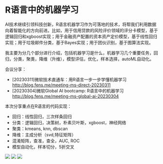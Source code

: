 # R语言中的机器学习

AI技术继续引领科技创新，R语言机器学习作为可落地的技术，将帮我们利用数据向着智能化的方向前进。比如，用于信用贷款的风险评价领域的评分卡模型，基于逻辑回归和xgboost实现；用于金融资产配置的资本资产定价模型，基于线性回归实现；用于垃圾邮件分类，基于Bayes实现；用于团伙识别，基于图算法实现。

我主要为分几个部分进行介绍，包括机器学习是什么，机器学习几个重要任务，回归，分类，聚类，降维（升维），模型评估，优化，样本选择，autoML自动化。

会议分享：

+ [20230311]微软技术直通车：用R语言一步一步学懂机器学习 <http://blog.fens.me/meeting-ms-direct-20230311>
+ [20230304]微软Global AI bootcamp: R语言中的机器学习 <http://blog.fens.me/meeting-ms-global-ai-20230304>



本次分享重点在R语言的代码实现：

+ 回归：线性回归，三次样条回归
+ 分类：逻辑回归，决策树，朴素贝叶斯，xgboost，神经网络
+ 聚类：kmeans, knn, dbscan
+ 降维：主成分析（svd,特征矩阵）
+ 混淆矩阵，查准，查全，AUC, ROC
+ 模型自动化，样本切分，5折交叉

![](http://blog.fens.me/wp-content/uploads/2023/03/%E5%9B%9E%E5%BD%92.png)
![](http://blog.fens.me/wp-content/uploads/2023/03/%E8%B4%9D%E5%8F%B6%E6%96%AF.png)
![](http://blog.fens.me/wp-content/uploads/2023/03/%E8%81%9A%E7%B1%BB.png)
